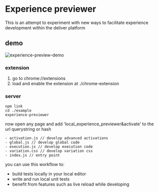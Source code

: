 # Experience previewer

This is an attempt to experiment with new ways to facilitate experience development within the deliver platform

## demo
![experience-preview-demo](https://cloud.githubusercontent.com/assets/640611/14802248/bf9cc210-0b47-11e6-9866-ec2050dbd1b0.gif)


### extension
1. go to chrome://extensions
2. load and enable the extension at ./chrome-extension

### server
```
npm link
cd ./example
experience-previewer
```

now open any page and add 'local_experience_previewer&activate' to the url querystring or hash

```
- activation.js // develop advanced activations
- global.js // develop global code
- execution.js // develop execution code
- variation.css // develop variation css
- index.js // entry point
```

you can use this workflow to:
- build tests locally in your local editor
- write and run local unit tests
- benefit from features such as live reload while developing
